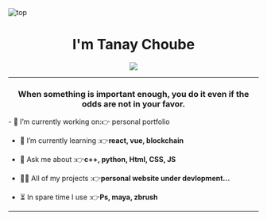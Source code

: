 <img src="https://camo.githubusercontent.com/5dc6ee33381917e41fc9c4951799268998f11a9b864399bf79a0842e4f9b194d/68747470733a2f2f692e696d6775722e636f6d2f315a76566b44632e676966" alt="top" />
<h1 align="center">I'm Tanay Choube</h1>
<!-- <h3 align="center">A passionate Full Stack Web Developer from Bharatpur, Rajasthan.</h3> -->
<div align="center">
<img src="https://readme-typing-svg.herokuapp.com/?lines=Welcome+To+Profile;Self+Motivated;Problem+Solver;&color=teal&center=true" />
</div>
<hr>
<h3 align="center">When something is important enough, you do it even if the odds are not in your favor.</h3>
- 🔭 I’m currently working on:👉 personal portfolio

- 🌱 I’m currently learning :👉**react, vue, blockchain**

- 💬 Ask me about :👉**c++, python, Html, CSS, JS**

- 👨‍💻 All of my projects :👉**personal website under devlopment...**

- ⏳ In spare time I use :👉**Ps, maya, zbrush**


<hr>
